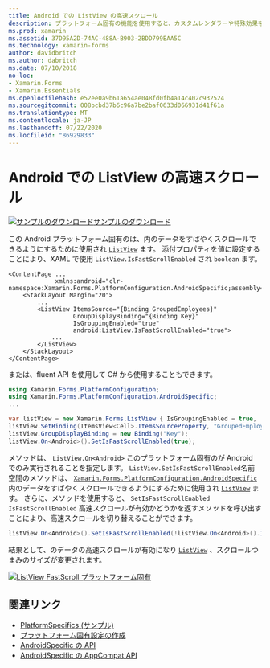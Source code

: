 ```yaml
---
title: Android での ListView の高速スクロール
description: プラットフォーム固有の機能を使用すると、カスタムレンダラーや特殊効果を実装することなく、特定のプラットフォームでのみ使用できる機能を使用できます。 この記事では、ListView のデータをすばやくスクロールできるようにする、Android プラットフォーム固有のを使用する方法について説明します。
ms.prod: xamarin
ms.assetid: 37D95A2D-74AC-488A-B903-2BDD799EAA5C
ms.technology: xamarin-forms
author: davidbritch
ms.author: dabritch
ms.date: 07/10/2018
no-loc:
- Xamarin.Forms
- Xamarin.Essentials
ms.openlocfilehash: e52ee0a9b61a654ae048fd0fb4a14c402c932524
ms.sourcegitcommit: 008bcbd37b6c96a7be2baf0633d066931d41f61a
ms.translationtype: MT
ms.contentlocale: ja-JP
ms.lasthandoff: 07/22/2020
ms.locfileid: "86929833"
---
```

# <a name="listview-fast-scrolling-on-android"></a>Android での ListView の高速スクロール

[![サンプルのダウンロード](~/media/shared/download.png)サンプルのダウンロード](https://docs.microsoft.com/samples/xamarin/xamarin-forms-samples/userinterface-platformspecifics)

この Android プラットフォーム固有のは、内のデータをすばやくスクロールできるようにするために使用され [`ListView`](xref:Xamarin.Forms.ListView) ます。 添付プロパティを値に設定することにより、XAML で使用 `ListView.IsFastScrollEnabled` され `boolean` ます。

```xaml
<ContentPage ...
             xmlns:android="clr-namespace:Xamarin.Forms.PlatformConfiguration.AndroidSpecific;assembly=Xamarin.Forms.Core">
    <StackLayout Margin="20">
        ...
        <ListView ItemsSource="{Binding GroupedEmployees}"
                  GroupDisplayBinding="{Binding Key}"
                  IsGroupingEnabled="true"
                  android:ListView.IsFastScrollEnabled="true">
            ...
        </ListView>
    </StackLayout>
</ContentPage>
```

または、fluent API を使用して C# から使用することもできます。

```csharp
using Xamarin.Forms.PlatformConfiguration;
using Xamarin.Forms.PlatformConfiguration.AndroidSpecific;
...

var listView = new Xamarin.Forms.ListView { IsGroupingEnabled = true, ... };
listView.SetBinding(ItemsView<Cell>.ItemsSourceProperty, "GroupedEmployees");
listView.GroupDisplayBinding = new Binding("Key");
listView.On<Android>().SetIsFastScrollEnabled(true);
```

メソッドは、 `ListView.On<Android>` このプラットフォーム固有のが Android でのみ実行されることを指定します。 `ListView.SetIsFastScrollEnabled`名前空間のメソッドは、 [`Xamarin.Forms.PlatformConfiguration.AndroidSpecific`](xref:Xamarin.Forms.PlatformConfiguration.AndroidSpecific) 内のデータをすばやくスクロールできるようにするために使用され [`ListView`](xref:Xamarin.Forms.ListView) ます。 さらに、メソッドを使用すると、 `SetIsFastScrollEnabled` `IsFastScrollEnabled` 高速スクロールが有効かどうかを返すメソッドを呼び出すことにより、高速スクロールを切り替えることができます。

```csharp
listView.On<Android>().SetIsFastScrollEnabled(!listView.On<Android>().IsFastScrollEnabled());
```

結果として、のデータの高速スクロールが有効になり [`ListView`](xref:Xamarin.Forms.ListView) 、スクロールつまみのサイズが変更されます。

[![ListView FastScroll プラットフォーム固有](listview-fast-scrolling-images/fastscroll.png)](listview-fast-scrolling-images/fastscroll-large.png#lightbox "ListView FastScroll プラットフォーム固有")

## <a name="related-links"></a>関連リンク

- [PlatformSpecifics (サンプル)](https://docs.microsoft.com/samples/xamarin/xamarin-forms-samples/userinterface-platformspecifics)
- [プラットフォーム固有設定の作成](~/xamarin-forms/platform/platform-specifics/index.md#creating-platform-specifics)
- [AndroidSpecific の API](xref:Xamarin.Forms.PlatformConfiguration.AndroidSpecific)
- [AndroidSpecific の AppCompat API](xref:Xamarin.Forms.PlatformConfiguration.AndroidSpecific.AppCompat)
